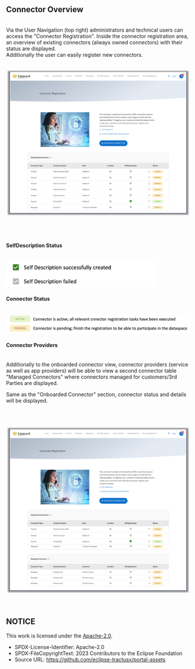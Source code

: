 ## Connector Overview

<br>
Via the User Navigation (top right) administrators and technical users can access the "Connector Registration".
Inside the connector registration area, an overview of existing connectors (always owned connectors) with their status are displayed.
<br>
Additionally the user can easily register new connectors.
<br>
<br>
<p align="center">
<img width="926" alt="image" src="https://raw.githubusercontent.com/eclipse-tractusx/portal-assets/main/docs/static/connector-registration-webpage.png">
</p>
<br>
<br>

#### SelfDescription Status

<br>
<img width="410" alt="image" src="https://raw.githubusercontent.com/eclipse-tractusx/portal-assets/main/docs/static/selfdescription-status-info.png">
<br>

#### Connector Status

<br>
<img width="730" alt="image" src="https://raw.githubusercontent.com/eclipse-tractusx/portal-assets/main/docs/static/connector-status-info.png">
<br>

#### Connector Providers

<br>
Additionally to the onboarded connector view, connector providers (service as well as app providers) will be able to view a second connector table "Managed Connectors" where connectors managed for customers/3rd Parties are displayed.

Same as the "Onboarded Connector" section, connector status and details will be displayed.

<br>

<br>
<p align="center">
<img width="926" alt="image" src="https://raw.githubusercontent.com/eclipse-tractusx/portal-assets/main/docs/static/connector-registration-webpage-expanded.png">
</p>
<br>

## NOTICE

This work is licensed under the [Apache-2.0](https://www.apache.org/licenses/LICENSE-2.0).

- SPDX-License-Identifier: Apache-2.0
- SPDX-FileCopyrightText: 2023 Contributors to the Eclipse Foundation
- Source URL: https://github.com/eclipse-tractusx/portal-assets
